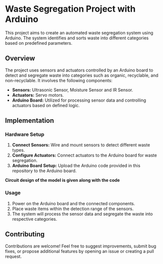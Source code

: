 # Waste Segregation Project with Arduino

This project aims to create an automated waste segregation system using Arduino. The system identifies and sorts waste into different categories based on predefined parameters.

## Overview

The project uses sensors and actuators controlled by an Arduino board to detect and segregate waste into categories such as organic, recyclable, and non-recyclable. It involves the following components:

- **Sensors:** Ultrasonic Sensor, Moisture Sensor and IR Sensor.
- **Actuators:** Servo motors.
- **Arduino Board:** Utilized for processing sensor data and controlling actuators based on defined logic.

## Implementation

### Hardware Setup

1. **Connect Sensors:** Wire and mount sensors to detect different waste types.
2. **Configure Actuators:** Connect actuators to the Arduino board for waste segregation.
3. **Arduino Board Setup:** Upload the Arduino code provided in this repository to the Arduino board.

**Circuit design of the model is given along with the code**


### Usage

1. Power on the Arduino board and the connected components.
2. Place waste items within the detection range of the sensors.
3. The system will process the sensor data and segregate the waste into respective categories.

## Contributing

Contributions are welcome! Feel free to suggest improvements, submit bug fixes, or propose additional features by opening an issue or creating a pull request.

